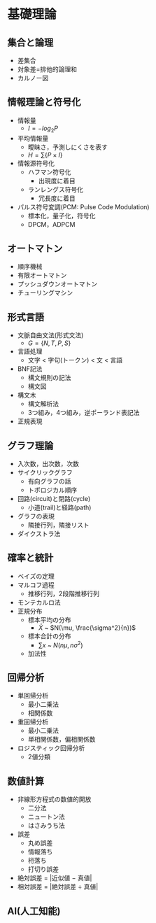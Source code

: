 # 基礎理論
## 集合と論理
- 差集合
- 対象差=排他的論理和
- カルノー図

## 情報理論と符号化
- 情報量
    - $I=-log_2P$
- 平均情報量
    - 曖昧さ，予測しにくさを表す
    - $H=\sum\{P×I\}$
- 情報源符号化
    - ハフマン符号化
        - 出現度に着目
    - ランレングス符号化
        - 冗長度に着目
- パルス符号変調(PCM: Pulse Code Modulation)
    - 標本化，量子化，符号化
    - DPCM，ADPCM

## オートマトン
- 順序機械
- 有限オートマトン
- プッシュダウンオートマトン
- チューリングマシン

## 形式言語
- 文脈自由文法(形式文法)
    - $G=\{N, T, P, S\}$
- 言語処理
    - 文字 < 字句(トークン) < 文 < 言語
- BNF記法
    - 構文規則の記法
    - 構文図
- 構文木
    - 構文解析法
    - 3つ組み，4つ組み，逆ポーランド表記法
- 正規表現

## グラフ理論
- 入次数，出次数，次数
- サイクリックグラフ
    - 有向グラフの話
    - トポロジカル順序
- 回路(circuit)と閉路(cycle)
    - 小道(trail)と経路(path)
- グラフの表現
    - 隣接行列，隣接リスト
- ダイクストラ法

## 確率と統計
- ベイズの定理
- マルコフ過程
    - 推移行列，2段階推移行列
- モンテカルロ法
- 正規分布
    - 標本平均の分布
        - $\bar{X}$ ~ $N(\mu, \frac{\sigma^2}{n})$
    - 標本合計の分布
        - $\sum x$ ~ $N(n\mu, n\sigma^2)$
    - 加法性

## 回帰分析
- 単回帰分析
    - 最小二乗法
    - 相関係数
- 重回帰分析
    - 最小二乗法
    - 単相関係数，偏相関係数
- ロジスティック回帰分析
    - 2値分類

## 数値計算
- 非線形方程式の数値的開放
    - 二分法
    - ニュートン法
    - はさみうち法
- 誤差
    - 丸め誤差
    - 情報落ち
    - 桁落ち
    - 打切り誤差
- 絶対誤差 $=$ |近似値 $-$ 真値|
- 相対誤差 $=$ |絶対誤差 $÷$ 真値|
## AI(人工知能)